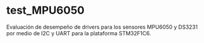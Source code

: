 # test_MPU6050  
Evaluación de desempeño de drivers para los sensores MPU6050 y DS3231 por medio de I2C y UART para la plataforma STM32F1C6.
